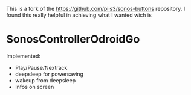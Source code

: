This is a fork of the https://github.com/piis3/sonos-buttons repository.
I found this really helpful in achieving what I wanted wich is

# SonosControllerOdroidGo
Implemented: 
- Play/Pause/Nextrack
- deepsleep for powersaving
- wakeup from deepsleep
- Infos on screen
